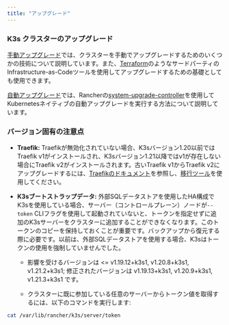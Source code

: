 ```yaml
---
title: "アップグレード"
---
```


### K3s クラスターのアップグレード

[手動アップグレード](manual.md)では、クラスターを手動でアップグレードするためのいくつかの技術について説明しています。また、[Terraform](https://developer.hashicorp.com/terraform)のようなサードパーティのInfrastructure-as-Codeツールを使用してアップグレードするための基礎としても使用できます。

[自動アップグレード](automated.md)では、Rancherの[system-upgrade-controller](https://github.com/rancher/system-upgrade-controller)を使用してKubernetesネイティブの自動アップグレードを実行する方法について説明しています。

### バージョン固有の注意点

- **Traefik:** Traefikが無効化されていない場合、K3sバージョン1.20以前ではTraefik v1がインストールされ、K3sバージョン1.21以降ではv1が存在しない場合にTraefik v2がインストールされます。古いTraefik v1からTraefik v2にアップグレードするには、[Traefikのドキュメント](https://doc.traefik.io/traefik/migrate/v1-to-v2/)を参照し、[移行ツール](https://github.com/traefik/traefik-migration-tool)を使用してください。

- **K3sブートストラップデータ:** 外部SQLデータストアを使用したHA構成でK3sを使用している場合、サーバー（コントロールプレーン）ノードが`--token` CLIフラグを使用して起動されていないと、トークンを指定せずに追加のK3sサーバーをクラスターに追加することができなくなります。このトークンのコピーを保持しておくことが重要です。バックアップから復元する際に必要です。以前は、外部SQLデータストアを使用する場合、K3sはトークンの使用を強制していませんでした。
    - 影響を受けるバージョンは &lt;= v1.19.12+k3s1, v1.20.8+k3s1, v1.21.2+k3s1; 修正されたバージョンは v1.19.13+k3s1, v1.20.9+k3s1, v1.21.3+k3s1 です。

    - クラスターに既に参加している任意のサーバーからトークン値を取得するには、以下のコマンドを実行します:
```bash
cat /var/lib/rancher/k3s/server/token
```